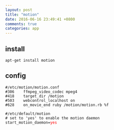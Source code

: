 ```yaml
---
layout: post
title: "motion"
date: 2016-06-16 23:49:41 +0800
comments: true
categories: app
---
```


## install  
`apt-get install motion`  

## config  
<pre><code>#/etc/motion/motion.conf
#306    ffmpeg_video_codec mpeg4  
#418    target_dir /motion
#503    webcontrol_localhost on
#628    on_movie_end ruby /motion/motion.rb %f
</code></pre>

<pre><code>#/etc/default/motion 
# set to 'yes' to enable the motion daemon
start_motion_daemon=<font color='red'>yes</font>
</code></pre>

